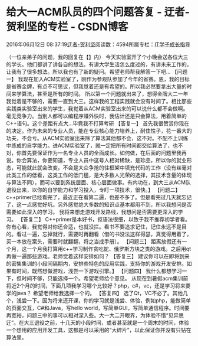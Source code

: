
# 给大一ACM队员的四个问题答复 - 迂者-贺利坚的专栏 - CSDN博客

2016年06月12日 08:37:19[迂者-贺利坚](https://me.csdn.net/sxhelijian)阅读数：4594所属专栏：[IT学子成长指导](https://blog.csdn.net/column/details/itstudy.html)



（一位亲弟子的问题，我的回复在【】内）
今天实验室开了个小晚会送各位大三的学长。他们都讲了讲各自的想法。有讲大学生活怎么度过的，有讲未来工作的。让我有了很多想法。所以我也有了新的疑问。希望老师帮我解答一下吧…
【问题一】
我现在加入ACM实验室了，刚作为参观队参加了今年的省赛。恩，我的目标是省赛金牌，有点不可思议，但我觉着还是有希望的。所以我必然要拿出大量的时间来学算法，甚至是所有的时间。 所以第一个问题就出来了，想得金牌大二一年我觉着是不够的，需要一直到大三。这样我的工程实践就会没有时间了。相比那些实践类实验室出来的学生，我觉着从ACM实验室出来的可以说什么都不会做啊。毫无竞争力。当别人都可以编程序赚外快时，我估计还是只会算法，用着简单的C++语句。这个差距有点大…毕竟我不打算考研
【答复一】
首先我很赞赏你现在的决定。作为未来的专业人员，能在专业核心能力培养上，耐住性子，花一番大的功夫，不会亏。从ACM实验室出来除了算法其他都不会，这不对。不配不上训练中练成的自学能力。进ACM实验室了，就一定把所有时间都交给算法了，也不对，你首先要保证作为一名专业人员的全面成长。如何做，在后面的问题里我再说。你会算法，你要知道，专业人员中这号人相对稀缺，是珍品，所以你的就业形态，可能就此就会改变。不会是大众争抢的往框架中填充代码的工作（没有丝毫对此类工作的低看，这类工作的低门槛，是大多数人光荣的选择，其技术含量的体现与算法不同），而可以要到系统层面、核心层面做事。有内功在，到大三从ACM队退役出来，以你的自学能力和学习投入，专盯一项技术，很快。】
【问题二】
c++primer已经看完了，最近正在看第二遍，也差不多了。但是看完过几天就忘记了，这一点感觉好坑。另外感觉绝大多数的知识点基本都用不到，所以我想问是否需要如此深入的学习。 我将来想走游戏开发路线，我想问是否需要更深入的学习。
【答复二】
C++primer是本好书，抠语法很细，以致于我不推荐初学者看。你有心看，我觉得对你还合适，也就没拦。看书不要追求记住，记住永远不是目的。看过一遍，忘掉就行，需要时再翻看（借的书没法这样得瑟，真觉得用着了，买一本放在案头，需要时就翻翻，将之当成手册）。
【问题三】
距离放假还有一个月，这一个月我打算用c++学习制作贪吃蛇、俄罗斯方块之类的游戏。之后用qt再做一遍那些游戏。老师觉着这样安排如何？
【答复三】
建议你可以在即将到来的密集集训的小段间隔期内，安排些特色的应用实践，支持你的游戏开发安排。如果有时间，既然想做游戏，浅尝一下游戏引擎。】
【问题四】
我什么都想学习一下，但时间不够，只能选择一个。希望老师给个意见。 从现在到暑假acm集训前将近2个月的时间，下面几项我学习哪个比较好？php，c\#，vc，还是学习将来要学的java？ 希望老师给我选择一个的。
【答复四】
选了Qt，VC不必了。其他几个，浅尝一下。因为将来还开课，你的学习就是浅尝、体验，例如php，能做简单的页面交互，C\#和Java，写hello world，写简单GUI，写简单通信程序。时间要再宽裕，问题三中的事可以相对深入些。大一大二开眼界，为体验不惜“见异思迁”。在大三退役之前，十几天的小段时间，或者甚至就是一个周末的时间，体验一个想用的应用开发工具，这都是可以采用的“大碎片”，以此保证你并没有只钻在算法里。

